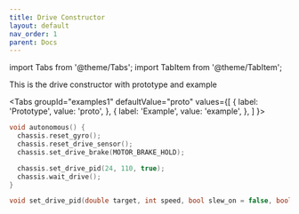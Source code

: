 ```yaml
---
title: Drive Constructor
layout: default
nav_order: 1
parent: Docs
---
```

import Tabs from '@theme/Tabs';
import TabItem from '@theme/TabItem';

This is the drive constructor with prototype and example

<Tabs
  groupId="examples1"
  defaultValue="proto"
  values={[
    { label: 'Prototype',  value: 'proto', },
    { label: 'Example',  value: 'example', },
  ]
}>

<TabItem value="example">

```cpp
void autonomous() {
  chassis.reset_gyro(); 
  chassis.reset_drive_sensor(); 
  chassis.set_drive_brake(MOTOR_BRAKE_HOLD); 

  chassis.set_drive_pid(24, 110, true);
  chassis.wait_drive();
}
```

</TabItem>


<TabItem value="proto">

```cpp
void set_drive_pid(double target, int speed, bool slew_on = false, bool toggle_heading = true);
```

</TabItem>
</Tabs>

